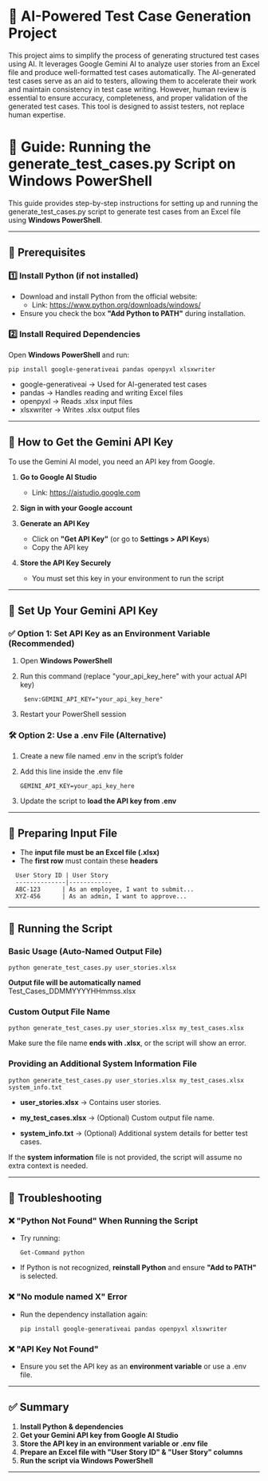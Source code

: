 # 📘 AI-Powered Test Case Generation Project

This project aims to simplify the process of generating structured test cases using AI. It leverages Google Gemini AI to analyze user stories from an Excel file and produce well-formatted test cases automatically. The AI-generated test cases serve as an aid to testers, allowing them to accelerate their work and maintain consistency in test case writing. However, human review is essential to ensure accuracy, completeness, and proper validation of the generated test cases. This tool is designed to assist testers, not replace human expertise.
# 📘 Guide: Running the generate_test_cases.py Script on Windows PowerShell

This guide provides step-by-step instructions for setting up and running the generate_test_cases.py script to generate test cases from an Excel file using **Windows PowerShell**.

---

## 📌 Prerequisites

### 1️⃣ Install Python (if not installed)
- Download and install Python from the official website:  
  - Link: https://www.python.org/downloads/windows/
- Ensure you check the box **"Add Python to PATH"** during installation.

### 2️⃣ Install Required Dependencies
Open **Windows PowerShell** and run:

```
pip install google-generativeai pandas openpyxl xlsxwriter
```

- google-generativeai → Used for AI-generated test cases  
- pandas → Handles reading and writing Excel files  
- openpyxl → Reads .xlsx input files  
- xlsxwriter → Writes .xlsx output files  

---

## 🔑 How to Get the Gemini API Key

To use the Gemini AI model, you need an API key from Google.

1. **Go to Google AI Studio**  
   - Link: https://aistudio.google.com

2. **Sign in with your Google account**  

3. **Generate an API Key**  
   - Click on **"Get API Key"** (or go to **Settings > API Keys**)  
   - Copy the API key  

4. **Store the API Key Securely**  
   - You must set this key in your environment to run the script  

---

## 🔐 Set Up Your Gemini API Key

### ✅ Option 1: Set API Key as an Environment Variable (Recommended)
1. Open **Windows PowerShell**  
2. Run this command (replace "your_api_key_here" with your actual API key)  

   ```
    $env:GEMINI_API_KEY="your_api_key_here"
   ```

3. Restart your PowerShell session  

### 🛠 Option 2: Use a .env File (Alternative)
1. Create a new file named .env in the script’s folder  
2. Add this line inside the .env file  

   ```
   GEMINI_API_KEY=your_api_key_here
   ```

3. Update the script to **load the API key from .env**  

---

## 📂 Preparing Input File

- The **input file must be an Excel file (.xlsx)**  
- The **first row** must contain these **headers**  

```
  User Story ID | User Story  
  --------------|------------  
  ABC-123      | As an employee, I want to submit...  
  XYZ-456      | As an admin, I want to approve...  
```

---

## 🚀 Running the Script

### Basic Usage (Auto-Named Output File)
```
python generate_test_cases.py user_stories.xlsx
```

**Output file will be automatically named**  
Test_Cases_DDMMYYYYHHmmss.xlsx  

### Custom Output File Name
```
python generate_test_cases.py user_stories.xlsx my_test_cases.xlsx
```

Make sure the file name **ends with .xlsx**, or the script will show an error.  

### Providing an Additional System Information File
```
python generate_test_cases.py user_stories.xlsx my_test_cases.xlsx system_info.txt
```
- **user_stories.xlsx** → Contains user stories.

- **my_test_cases.xlsx** → (Optional) Custom output file name.

- **system_info.txt** → (Optional) Additional system details for better test cases.


If the **system information** file is not provided, the script will assume no extra context is needed.

---

## 📌 Troubleshooting

### ❌ "Python Not Found" When Running the Script
- Try running:  

  ```
  Get-Command python
  ```

- If Python is not recognized, **reinstall Python** and ensure **"Add to PATH"** is selected.  

### ❌ "No module named X" Error
- Run the dependency installation again:  

  ```
  pip install google-generativeai pandas openpyxl xlsxwriter
  ```

### ❌ "API Key Not Found"
- Ensure you set the API key as an **environment variable** or use a .env file.  

---

## ✅ Summary

1. **Install Python & dependencies**  
2. **Get your Gemini API key from Google AI Studio**  
3. **Store the API key in an environment variable or .env file**  
4. **Prepare an Excel file with "User Story ID" & "User Story" columns**  
5. **Run the script via Windows PowerShell**  

---


